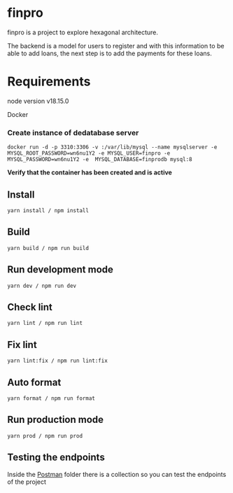 # finpro

finpro is a project to explore hexagonal architecture.

The backend is a model for users to register and with this information to be able to add loans, the next step is to add the payments for these loans.

# Requirements

node version v18.15.0

Docker

### Create instance of dedatabase server

```
docker run -d -p 3310:3306 -v :/var/lib/mysql --name mysqlserver -e MYSQL_ROOT_PASSWORD=wn6nu1Y2 -e MYSQL_USER=finpro -e MYSQL_PASSWORD=wn6nu1Y2 -e  MYSQL_DATABASE=finprodb mysql:8
```

**Verify that the container has been created and is active**

## Install

```
yarn install / npm install
```

## Build

```
yarn build / npm run build
```

## Run development mode

```
yarn dev / npm run dev
```

## Check lint

```
yarn lint / npm run lint
```

## Fix lint

```
yarn lint:fix / npm run lint:fix
```

## Auto format

```
yarn format / npm run format
```

## Run production mode

```
yarn prod / npm run prod
```

## Testing the endpoints

Inside the [Postman](https://github.com/yearro/finpro/blob/main/Postman/Finpro.collection.json) folder there is a collection so you can test the endpoints of the project
